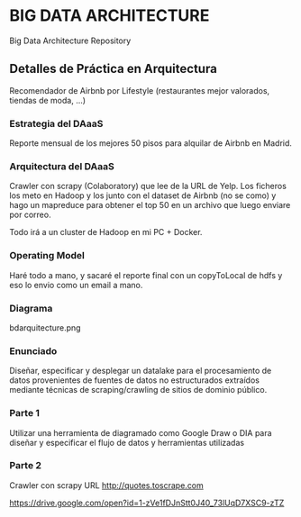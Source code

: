 # BIG DATA ARCHITECTURE
Big Data Architecture Repository

## Detalles de Práctica en Arquitectura
Recomendador de Airbnb por Lifestyle (restaurantes mejor valorados, tiendas de moda, ...) 

### Estrategia del DAaaS
Reporte mensual de los mejores 50 pisos para alquilar de Airbnb en Madrid.

### Arquitectura del DAaaS
Crawler con scrapy (Colaboratory) que lee de la URL de Yelp.
Los ficheros los meto en Hadoop y los junto con el dataset de Airbnb (no se como) y hago un mapreduce para obtener el top 50 en un archivo que luego enviare por correo.

Todo irá a un cluster de Hadoop en mi PC + Docker.

### Operating Model
Haré todo a mano, y sacaré el reporte final con un copyToLocal de hdfs y eso lo envio como un email a mano.

### Diagrama
bdarquitecture.png

### Enunciado
Diseñar, especificar y desplegar un datalake para el procesamiento de datos provenientes de fuentes de datos no estructurados extraídos mediante técnicas de scraping/crawling de sitios de dominio público.



### Parte 1

Utilizar una herramienta de diagramado como Google Draw o DIA para diseñar y especificar el flujo de datos y herramientas utilizadas

### Parte 2 

Crawler con scrapy URL http://quotes.toscrape.com

https://drive.google.com/open?id=1-zVe1fDJnStt0J40_73lUqD7XSC9-zTZ
